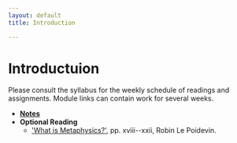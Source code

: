 ```yaml
---
layout: default
title: Introduction

---
```


# Introductuion

Please consult the syllabus for the weekly schedule of readings and assignments. Module links can contain work for several weeks.  

+ [**Notes**](Notes)
+ **Optional Reading**
	+ ['What is Metaphysics?'](poidevin.pdf), pp. xviii--xxii, Robin Le Poidevin. 
